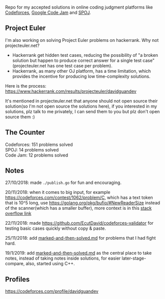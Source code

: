 Repo for my accepted solutions in online coding judgment platforms like [Codeforces](https://codeforces.com/), [Google Code Jam](https://codingcompetitions.withgoogle.com/) and [SPOJ](https://www.spoj.com/).

## Project Euler
I'm also working on solving Project Euler problems on hackerrank.
Why not projecteuler.net?
* Hackerrank get hidden test cases, reducing the possibility of "a broken solution but happen to produce correct answer for a single test case"(projecteuler.net has one test case per problem).
* Hackerrank, as many other OJ platform, has a time limitation, which provides the incentive for producing low time-complexity solutions.

Here is the process: https://www.hackerrank.com/results/projecteuler/davidguandev

It's mentioned in projecteuler.net that anyone should not open source their solution(so I'm not open source the solutions here), if you interested in my solutions, plz talk to me privately, I can send them to you but plz don't open source them :)

## The Counter
Codeforces: 151 problems solved  
SPOJ: 14 problems solved  
Code Jam: 12 problems solved  

## Notes
27/10/2018: made `./publish.go` for fun and encouraging.

20/11/2018: when it comes to big input, for example https://codeforces.com/contest/1062/problem/C, which has a text token that is 10^5 long, use https://golang.org/pkg/bufio/#NewReaderSize instead of the scanner(which has a smaller buffer), more context is in this [stack overflow link](https://stackoverflow.com/questions/21124327/how-to-read-a-text-file-line-by-line-in-go-when-some-lines-are-long-enough-to-ca)

22/11/2018: made https://github.com/EcutDavid/codeforces-validator for testing basic cases quickly without copy & paste.

25/11/2018: add [marked-and-then-solved.md](https://github.com/EcutDavid/oj-solutions-go/blob/master/marked-and-then-solved.md) for problems that I had fight hard.

19/1/2019: add [marked-and-then-solved.md](https://github.com/EcutDavid/my-oj-solutions/blob/master/problem-solving-notes.md) as the central place to take notes, instead of taking notes inside solutions, for easier later-stage-compare, also, started using C++.

## Profiles
https://codeforces.com/profile/davidguandev
